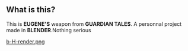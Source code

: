 # <h2>What is this?  

  
This is **EUGENE'S** weapon from **GUARDIAN TALES**. A personnal project made in **BLENDER**.Nothing serious
  

[b-H-render.png](https://postimg.cc/G8n95tXm)







